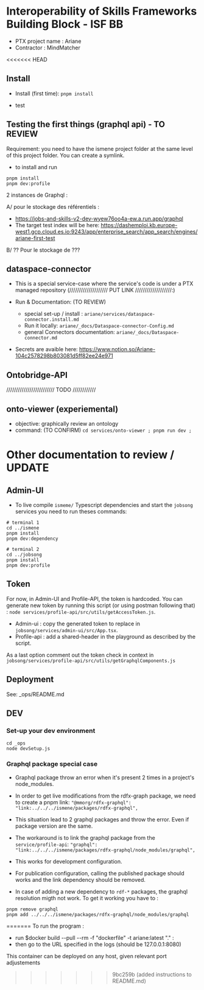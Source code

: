 # Interoperability of Skills Frameworks Building Block - ISF BB

- PTX project name : Ariane 
- Contractor : MindMatcher

<<<<<<< HEAD
## Install

* Install (first time): 
`pnpm install` 

* test

## Testing the first things (graphql api) - TO REVIEW

Requirement: you need to have the ismene project folder at the same level of this project folder. You can create a symlink. 

* to install and run 
```
pnpm install
pnpm dev:profile
```

2 instances de Graphql : 

A/ pour le stockage des référentiels : 
* https://jobs-and-skills-v2-dev-wyew76oo4a-ew.a.run.app/graphql
* The target test index will be here: https://dashemploi.kb.europe-west1.gcp.cloud.es.io:9243/app/enterprise_search/app_search/engines/ariane-first-test

B/ ?? Pour le stockage de ??? 

## dataspace-connector

* This is a special service-case where the service's code is under a PTX managed repository (//////////////////// PUT LINK ///////////////////:)
* Run & Documentation: (TO REVIEW)
    * special set-up / install : `ariane/services/dataspace-connector.install.md`
    * Run it locally: `ariane/_docs/Dataspace-connector-Config.md`
    * general Connectors documentation: `ariane/_docs/Dataspace-connector.md`

* Secrets are avaible here: https://www.notion.so/Ariane-104c2578298b803081d5ff82ee24e971


## Ontobridge-API 

///////////////////////// TODO ////////////


## onto-viewer (experiemental)

* objective: graphically review an ontology
* command: (TO CONFIRM)
`cd services/onto-viewer ; pnpm run dev ;`


# Other documentation to review / UPDATE

## Admin-UI

- To live compile `ismeme/` Typescript dependencies and start the `jobsong` services you need to run theses commands:

```
# terminal 1
cd ../ismene
pnpm install
pnpm dev:dependency

# terminal 2
cd ../jobsong
pnpm install
pnpm dev:profile
```

## Token

For now, in Admin-UI and Profile-API, the token is hardcoded.
You can generate new token by running this script (or using postman following that) :
`node services/profile-api/src/utils/getAccessToken.js`.

- Admin-ui : copy the generated token to replace in `jobsong/services/admin-ui/src/App.tsx`.
- Profile-api : add a shared-header in the playground as described by the script.

As a last option comment out the token check in context in `jobsong/services/profile-api/src/utils/getGraphqlComponents.js`

## Deployment

See: \_ops/README.md

## DEV

### Set-up your dev environment

```
cd _ops
node devSetup.js
```

### Graphql package special case

- Graphql package throw an error when it's present 2 times in a project's node_modules.
- In order to get live modifications from the rdfx-graph package, we need to create a pnpm link: `"@mmorg/rdfx-graphql": "link:../../../ismene/packages/rdfx-graphql",`
- This situation lead to 2 graphql packages and throw the error. Even if package version are the same.
- The workaround is to link the graphql package from the `service/profile-api`: `"graphql": "link:../../../ismene/packages/rdfx-graphql/node_modules/graphql",`

- This works for development configuration.

- For publication configuration, calling the published package should works and the link dependency should be removed.

- In case of adding a new dependency to `rdf-*` packages, the graphql resolution migth not work. To get it working you have to :

```
pnpm remove graphql
pnpm add ../../../ismene/packages/rdfx-graphql/node_modules/graphql
```
=======
To run the program :
- run $docker build --pull --rm -f "dockerfile" -t ariane:latest "." :
- then go to the URL specified in the logs (should be 127.0.0.1:8080)

This container can be deployed on any host, given relevant port adjustements

>>>>>>> 9bc259b (added instructions to README.md)
